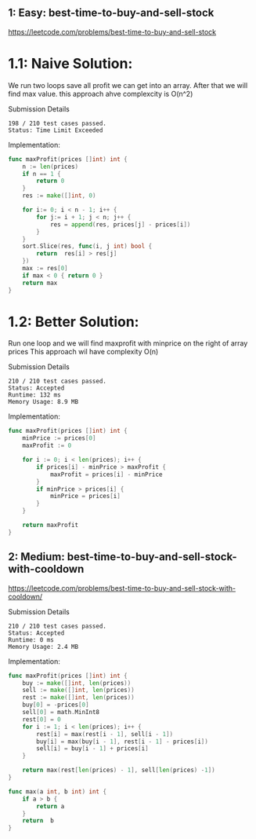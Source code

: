 ## 1: Easy: best-time-to-buy-and-sell-stock
https://leetcode.com/problems/best-time-to-buy-and-sell-stock

# 1.1: Naive Solution:
We run two loops save all profit we can get into an array. After that we will find max value. this approach ahve complexcity is O(n^2)

Submission Details
```
198 / 210 test cases passed.
Status: Time Limit Exceeded
```

Implementation:
```go
func maxProfit(prices []int) int {
	n := len(prices)
	if n == 1 {
		return 0
	}
	res := make([]int, 0)

	for i:= 0; i < n - 1; i++ {
		for j:= i + 1; j < n; j++ {
			res = append(res, prices[j] - prices[i])
		}
	}
	sort.Slice(res, func(i, j int) bool {
		return  res[i] > res[j]
	})
	max := res[0]
	if max < 0 { return 0 }
	return max
}
```

 # 1.2: Better Solution:
Run one loop and we will find maxprofit with minprice on the right of array prices
This approach wil have complexity O(n)

Submission Details
```
210 / 210 test cases passed.
Status: Accepted
Runtime: 132 ms
Memory Usage: 8.9 MB
```


Implementation:
```go
func maxProfit(prices []int) int {
	minPrice := prices[0]
	maxProfit := 0

	for i := 0; i < len(prices); i++ {
		if prices[i] - minPrice > maxProfit {
			maxProfit = prices[i] - minPrice
		}
		if minPrice > prices[i] {
			minPrice = prices[i]
		}
	}

	return maxProfit
}
```

## 2: Medium: best-time-to-buy-and-sell-stock-with-cooldown
https://leetcode.com/problems/best-time-to-buy-and-sell-stock-with-cooldown/


Submission Details
```
210 / 210 test cases passed.
Status: Accepted
Runtime: 0 ms
Memory Usage: 2.4 MB
```

Implementation:
```go
func maxProfit(prices []int) int {
	buy := make([]int, len(prices))
	sell := make([]int, len(prices))
	rest := make([]int, len(prices))
	buy[0] = -prices[0]
	sell[0] = math.MinInt8
	rest[0] = 0
	for i := 1; i < len(prices); i++ {
		rest[i] = max(rest[i - 1], sell[i - 1])
		buy[i] = max(buy[i - 1], rest[i - 1] - prices[i])
		sell[i] = buy[i - 1] + prices[i]
	}

	return max(rest[len(prices) - 1], sell[len(prices) -1])
}

func max(a int, b int) int {
	if a > b {
		return a
	}
	return  b
}
```

